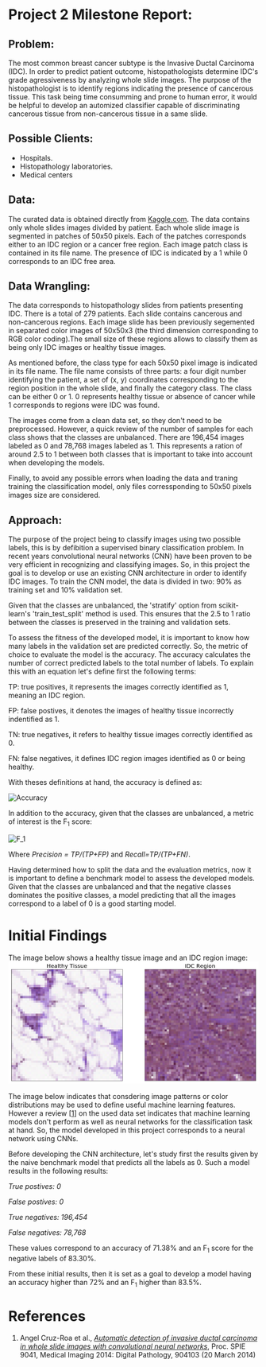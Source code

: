 # Project 2 Milestone Report: 

## Problem:
The most common breast cancer subtype is the Invasive Ductal Carcinoma (IDC). In order to predict patient outcome, histopathologists determine IDC's grade agressiveness by analyzing whole slide images. The purpose of the histopathologist is to identify regions indicating the presence of cancerous tissue. This task being time consumming and prone to human error, it would be helpful to develop an automized classifier capable of discriminating cancerous tissue from non-cancerous tissue in a same slide.

## Possible Clients:
* Hospitals.
* Histopathology laboratories.
* Medical centers

## Data:
The curated data is obtained directly from [Kaggle.com](https://www.kaggle.com/paultimothymooney/breast-histopathology-images/data). The data contains only whole slides images divided by patient. Each whole slide image is segmented in patches of 50x50 pixels. Each of the patches corresponds either to an IDC region or a cancer free region. Each image patch class is contained in its file name. The presence of IDC is indicated by a 1 while 0 corresponds to an IDC free area.

## Data Wrangling:
The data corresponds to histopathology slides from patients presenting IDC. There is a total of 279 patients. Each slide contains cancerous and non-cancerous regions. Each image slide has been previously segemented in separated color images of 50x50x3 (the third dimension corresponding to RGB color coding).The small size of these regions allows to classify them as being only IDC images or healthy tissue images.

As mentioned before, the class type for each 50x50 pixel image is indicated in its file name. The file name consists of three parts: a four digit number identifying the patient, a set of (x, y) coordinates corresponding to the region position in the whole slide, and finally the category class. The class can be either 0 or 1. 0 represents healthy tissue or absence of cancer while 1 corresponds to regions were IDC was found.

The images come from a clean data set, so they don't need to be preprocessed. However, a quick review of the number of samples for each class shows that the classes are unbalanced. There are 196,454 images labeled as 0 and 78,768 images labeled as 1. This represents a ration of around 2.5 to 1 between both classes that is important to take into account when developing the models. 

Finally, to avoid any possible errors when loading the data and traning training the classification model, only files corressponding to 50x50 pixels images size are considered.

## Approach:
The purpose of the project being to classify images using two possible labels, this is by defibition a supervised binary classification problem. In recent years convolutional neural networks (CNN) have been proven to be very efficient in recognizing and classifying images. So, in this project the goal is to develop or use an existing CNN architecture in order to identify IDC images. To train the CNN model, the data is divided in two: 90% as training set and 10% validation set.

Given that the classes are unbalanced, the 'stratify' option from scikit-learn's 'train_test_split' method is used. This ensures that the 2.5 to 1 ratio between the classes is preserved in the training and validation sets.

To assess the fitness of the developed model, it is important to know how many labels in the validation set are predicted correctly. So, the metric of choice to evaluate the model is the accuracy. The accuracy calculates the number of correct predicted labels to the total number of labels. To explain this with an equation let's define first the following terms:

TP: true positives, it represents the images correctly identified as 1, meaning an IDC region.

FP: false postives, it denotes the images of healthy tissue incorrectly indentified as 1.

TN: true negatives, it refers to healthy tissue images correctly identified as 0.

FN: false negatives, it defines IDC region images identified as 0 or being healthy.

With theses definitions at hand, the accuracy is defined as:

![Accuracy](https://latex.codecogs.com/gif.latex?Accuracy&space;=&space;\frac{TP&space;&plus;&space;TN}{TP&space;&plus;&space;TN&space;&plus;&space;FP&space;&plus;&space;FN})

In addition to the accuracy, given that the classes are unbalanced, a metric of interest is the F<sub>1</sub> score:

![F_1](https://latex.codecogs.com/gif.latex?F_1&space;=&space;\frac{2}{\frac{1}{Precision}&space;&plus;&space;\frac{1}{Recall}}&space;=&space;2\frac{Precision.Recall}{Precision&space;&plus;&space;Recall})

Where *Precision = TP/(TP+FP)* and *Recall=TP/(TP+FN)*.

Having determined how to split the data and the evaluation metrics, now it is important to define a benchmark model to assess the developed models. Given that the classes are unbalanced and that the negative classes dominates the positive classes, a model predicting that all the images correspond to a label of 0 is a good starting model.

# Initial Findings
The image below shows a healthy tissue image and an IDC region image:
![healty_IDC](./images/healthy_IDC.png)

The image below indicates that consdering image patterns or color distributions may be used to define useful machine learning features. However a review [[1]] on the used data set indicates that machine learning models don't perform as well as neural networks for the classification task at hand. So, the model developed in this project corresponds to a neural network using CNNs.

Before developing the CNN architecture, let's study first the results given by the naive benchmark model that predicts all the labels as 0. Such a model results in the following results:

*True postives: 0*

*False postives: 0*

*True negatives: 196,454*

*False negatives: 78,768*

These values correspond to an accuracy of 71.38% and an F<sub>1</sub> score for the negative labels of 83.30%.

From these initial results, then it is set as a goal to develop a model having an accuracy higher than 72% and an F<sub>1</sub> higher than 83.5%.


# References
[1]: http://spie.org/Publications/Proceedings/Paper/10.1117/12.2043872
1. Angel Cruz-Roa et al., [*Automatic detection of invasive ductal carcinoma in whole slide images with convolutional neural networks*](http://spie.org/Publications/Proceedings/Paper/10.1117/12.2043872), Proc. SPIE 9041, Medical Imaging 2014: Digital Pathology, 904103 (20 March 2014)
